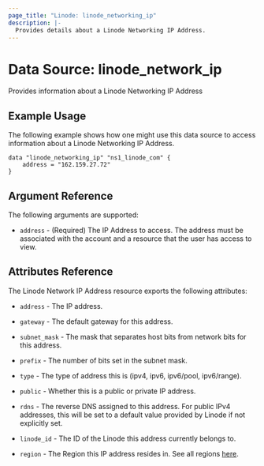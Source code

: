 ```yaml
---
page_title: "Linode: linode_networking_ip"
description: |-
  Provides details about a Linode Networking IP Address.
---
```


# Data Source: linode\_network\_ip

Provides information about a Linode Networking IP Address

## Example Usage

The following example shows how one might use this data source to access information about a Linode Networking IP Address.

```hcl
data "linode_networking_ip" "ns1_linode_com" {
    address = "162.159.27.72"
}
```

## Argument Reference

The following arguments are supported:

* `address` - (Required) The IP Address to access.  The address must be associated with the account and a resource that the user has access to view.

## Attributes Reference

The Linode Network IP Address resource exports the following attributes:

* `address` - The IP address.

* `gateway` - The default gateway for this address.

* `subnet_mask` - The mask that separates host bits from network bits for this address.

* `prefix` - The number of bits set in the subnet mask.

* `type` - The type of address this is (ipv4, ipv6, ipv6/pool, ipv6/range).

* `public` - Whether this is a public or private IP address.

* `rdns` - The reverse DNS assigned to this address. For public IPv4 addresses, this will be set to a default value provided by Linode if not explicitly set.

* `linode_id` - The ID of the Linode this address currently belongs to.

* `region` - The Region this IP address resides in. See all regions [here](https://api.linode.com/v4/regions).
